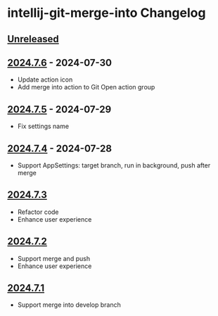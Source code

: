 <!-- Keep a Changelog guide -> https://keepachangelog.com -->

# intellij-git-merge-into Changelog

## [Unreleased]

## [2024.7.6] - 2024-07-30

- Update action icon
- Add merge into action to Git Open action group

## [2024.7.5] - 2024-07-29

- Fix settings name

## [2024.7.4] - 2024-07-28

- Support AppSettings: target branch, run in background, push after merge

## [2024.7.3]

- Refactor code
- Enhance user experience

## [2024.7.2]

- Support merge and push
- Enhance user experience

## [2024.7.1]

- Support merge into develop branch

[Unreleased]: https://github.com/iml885203/intellij-git-merge-into/compare/v2024.7.6...HEAD
[2024.7.6]: https://github.com/iml885203/intellij-git-merge-into/compare/v2024.7.5...v2024.7.6
[2024.7.5]: https://github.com/iml885203/intellij-git-merge-into/compare/v2024.7.4...v2024.7.5
[2024.7.4]: https://github.com/iml885203/intellij-git-merge-into/compare/v2024.7.3...v2024.7.4
[2024.7.3]: https://github.com/iml885203/intellij-git-merge-into/compare/v2024.7.2...v2024.7.3
[2024.7.2]: https://github.com/iml885203/intellij-git-merge-into/compare/v2024.7.1...v2024.7.2
[2024.7.1]: https://github.com/iml885203/intellij-git-merge-into/commits/v2024.7.1
